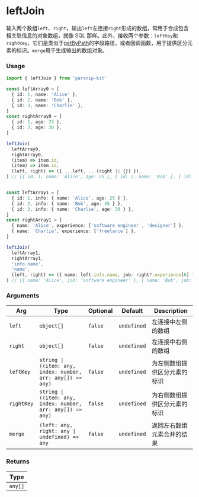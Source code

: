 # leftJoin
      
输入两个数组`left`、`right`，输出`left`左连接`right`形成的数组，常用于合成包含相关联信息的对象数组，就像 SQL 那样。此外，接收两个参数：`leftKey`和`rightKey`，它们是类似于[getByPath](../object/getByPath)的字段路径，或者回调函数，用于提供区分元素的标识。`merge`用于生成输出的数组对象。

### Usage

```ts
import { leftJoin } from 'parsnip-kit'

const leftArray0 = [
  { id: 1, name: 'Alice' },
  { id: 2, name: 'Bob' },
  { id: 3, name: 'Charlie' },
]
const rightArray0 = [
  { id: 1, age: 25 },
  { id: 3, age: 30 },
]

leftJoin(
  leftArray0,
  rightArray0,
  (item) => item.id,
  (item) => item.id,
  (left, right) => ({ ...left, ...(right || {}) }),
) // [{ id: 1, name: 'Alice', age: 25 }, { id: 2, name: 'Bob' }, { id: 3, name: 'Charlie', age: 30 }]


const leftArray1 = [
  { id: 1, info: { name: 'Alice', age: 25 } },
  { id: 2, info: { name: 'Bob', age: 35 } },
  { id: 3, info: { name: 'Charlie', age: 30 } },
]
const rightArray1 = [
  { name: 'Alice', experience: ['software engineer', 'designer'] },
  { name: 'Charlie', experience: ['freelance'] },
]

leftJoin(
  leftArray1,
  rightArray1,
  'info.name',
  'name',
  (left, right) => ({ name: left.info.name, job: right?.experience[0] ?? null }),
) // [{ name: 'Alice', job: 'software engineer' }, { name: 'Bob', job: null }, { name: 'Charlie', job: 'freelance' }]

```

      
### Arguments
      
| Arg | Type | Optional | Default | Description |
| --- | --- | --- | --- | --- |
| `left` | `object[]` | `false` | `undefined` | 左连接中左侧的数组  |
| `right` | `object[]` | `false` | `undefined` | 左连接中右侧的数组  |
| `leftKey` | `string \| ((item: any, index: number, arr: any[]) => any)` | `false` | `undefined` | 为左侧数组提供区分元素的标识  |
| `rightKey` | `string \| ((item: any, index: number, arr: any[]) => any)` | `false` | `undefined` | 为右侧数组提供区分元素的标识  |
| `merge` | `(left: any, right: any \| undefined) => any` | `false` | `undefined` | 返回左右数组元素合并的结果  |
      
### Returns

| Type |
| ---  |
| `any[]`  |
